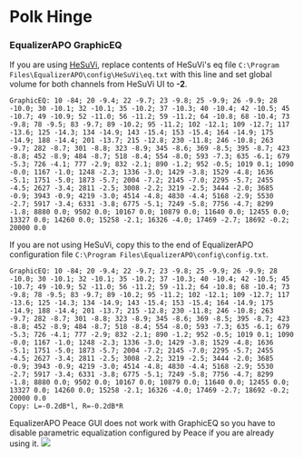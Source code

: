 # Polk Hinge
### EqualizerAPO GraphicEQ
If you are using [HeSuVi](https://sourceforge.net/projects/hesuvi/), replace contents of HeSuVi's eq file `C:\Program Files\EqualizerAPO\config\HeSuVi\eq.txt` with this line and set global volume for both channels from HeSuVi UI to **-2**.
```
GraphicEQ: 10 -84; 20 -9.4; 22 -9.7; 23 -9.8; 25 -9.9; 26 -9.9; 28 -10.0; 30 -10.1; 32 -10.1; 35 -10.2; 37 -10.3; 40 -10.4; 42 -10.5; 45 -10.7; 49 -10.9; 52 -11.0; 56 -11.2; 59 -11.2; 64 -10.8; 68 -10.4; 73 -9.8; 78 -9.5; 83 -9.7; 89 -10.2; 95 -11.2; 102 -12.1; 109 -12.7; 117 -13.6; 125 -14.3; 134 -14.9; 143 -15.4; 153 -15.4; 164 -14.9; 175 -14.9; 188 -14.4; 201 -13.7; 215 -12.8; 230 -11.8; 246 -10.8; 263 -9.7; 282 -8.7; 301 -8.8; 323 -8.9; 345 -8.6; 369 -8.5; 395 -8.7; 423 -8.8; 452 -8.9; 484 -8.7; 518 -8.4; 554 -8.0; 593 -7.3; 635 -6.1; 679 -5.3; 726 -4.1; 777 -2.9; 832 -2.1; 890 -1.2; 952 -0.5; 1019 0.1; 1090 -0.0; 1167 -1.0; 1248 -2.3; 1336 -3.0; 1429 -3.8; 1529 -4.8; 1636 -5.1; 1751 -5.0; 1873 -5.7; 2004 -7.2; 2145 -7.0; 2295 -5.7; 2455 -4.5; 2627 -3.4; 2811 -2.5; 3008 -2.2; 3219 -2.5; 3444 -2.0; 3685 -0.9; 3943 -0.9; 4219 -3.0; 4514 -4.8; 4830 -4.4; 5168 -2.9; 5530 -2.7; 5917 -3.4; 6331 -3.8; 6775 -5.1; 7249 -5.8; 7756 -4.7; 8299 -1.8; 8880 0.0; 9502 0.0; 10167 0.0; 10879 0.0; 11640 0.0; 12455 0.0; 13327 0.0; 14260 0.0; 15258 -2.1; 16326 -4.0; 17469 -2.7; 18692 -0.2; 20000 0.0
```
If you are not using HeSuVi, copy this to the end of EqualizerAPO configuration file `C:\Program Files\EqualizerAPO\config\config.txt`.
```
GraphicEQ: 10 -84; 20 -9.4; 22 -9.7; 23 -9.8; 25 -9.9; 26 -9.9; 28 -10.0; 30 -10.1; 32 -10.1; 35 -10.2; 37 -10.3; 40 -10.4; 42 -10.5; 45 -10.7; 49 -10.9; 52 -11.0; 56 -11.2; 59 -11.2; 64 -10.8; 68 -10.4; 73 -9.8; 78 -9.5; 83 -9.7; 89 -10.2; 95 -11.2; 102 -12.1; 109 -12.7; 117 -13.6; 125 -14.3; 134 -14.9; 143 -15.4; 153 -15.4; 164 -14.9; 175 -14.9; 188 -14.4; 201 -13.7; 215 -12.8; 230 -11.8; 246 -10.8; 263 -9.7; 282 -8.7; 301 -8.8; 323 -8.9; 345 -8.6; 369 -8.5; 395 -8.7; 423 -8.8; 452 -8.9; 484 -8.7; 518 -8.4; 554 -8.0; 593 -7.3; 635 -6.1; 679 -5.3; 726 -4.1; 777 -2.9; 832 -2.1; 890 -1.2; 952 -0.5; 1019 0.1; 1090 -0.0; 1167 -1.0; 1248 -2.3; 1336 -3.0; 1429 -3.8; 1529 -4.8; 1636 -5.1; 1751 -5.0; 1873 -5.7; 2004 -7.2; 2145 -7.0; 2295 -5.7; 2455 -4.5; 2627 -3.4; 2811 -2.5; 3008 -2.2; 3219 -2.5; 3444 -2.0; 3685 -0.9; 3943 -0.9; 4219 -3.0; 4514 -4.8; 4830 -4.4; 5168 -2.9; 5530 -2.7; 5917 -3.4; 6331 -3.8; 6775 -5.1; 7249 -5.8; 7756 -4.7; 8299 -1.8; 8880 0.0; 9502 0.0; 10167 0.0; 10879 0.0; 11640 0.0; 12455 0.0; 13327 0.0; 14260 0.0; 15258 -2.1; 16326 -4.0; 17469 -2.7; 18692 -0.2; 20000 0.0
Copy: L=-0.2dB*l, R=-0.2dB*R
```
EqualizerAPO Peace GUI does not work with GraphicEQ so you have to disable parametric equalization configured by Peace if you are already using it.
![](https://raw.githubusercontent.com/jaakkopasanen/AutoEq/master/results/Sonoma%20Model%20One/innerfidelity/onear/Polk%20Hinge/Polk%20Hinge.png)
